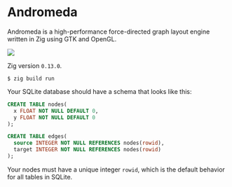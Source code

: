 # Andromeda

Andromeda is a high-performance force-directed graph layout engine written in Zig using GTK and OpenGL.

![](https://assets.joelgustafson.com/2024-11-12/graph-1e6.png)

Zig version `0.13.0`.

```
$ zig build run
```

Your SQLite database should have a schema that looks like this:

```sql
CREATE TABLE nodes(
  x FLOAT NOT NULL DEFAULT 0,
  y FLOAT NOT NULL DEFAULT 0
);

CREATE TABLE edges(
  source INTEGER NOT NULL REFERENCES nodes(rowid),
  target INTEGER NOT NULL REFERENCES nodes(rowid)
);
```

Your nodes must have a unique integer `rowid`, which is the default behavior for all tables in SQLite.

